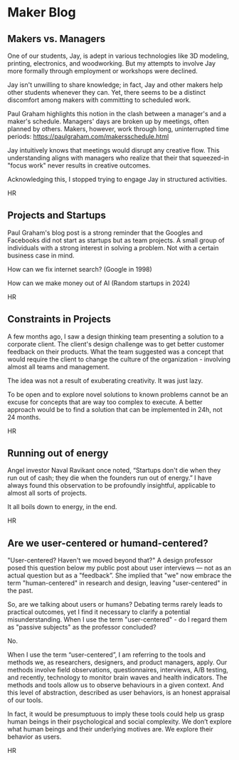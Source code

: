 # Maker Blog

## Makers vs. Managers

One of our students, Jay, is adept in various technologies like 3D modeling, printing, electronics, and woodworking. But my attempts to involve Jay more formally through employment or workshops were declined.

Jay isn't unwilling to share knowledge; in fact, Jay and other makers help other students whenever they can. Yet, there seems to be a distinct discomfort among makers with committing to scheduled work.

Paul Graham highlights this notion in the clash between a manager's and a maker's schedule. Managers' days are broken up by meetings, often planned by others. Makers, however, work through long, uninterrupted time periods: https://paulgraham.com/makersschedule.html

Jay intuitively knows that meetings would disrupt any creative flow. This understanding aligns with managers who realize that their that squeezed-in "focus work" never results in creative outcomes.

Acknowledging this, I stopped trying to engage Jay in structured activities.

HR


## Projects and Startups

Paul Graham's blog post is a strong reminder that the Googles and Facebooks did not start as startups but as team projects. A small group of individuals with a strong interest in solving a problem. Not with a certain business case in mind.

How can we fix internet search? (Google in 1998)

How can we make money out of AI (Random startups in 2024)

HR


## Constraints in Projects

A few months ago, I saw a design thinking team presenting a solution to a corporate client. The client's design challenge was to get better customer feedback on their products. What the team suggested was a concept that would require the client to change the culture of the organization - involving almost all teams and management.

The idea was not a result of exuberating creativity. It was just lazy.

To be open and to explore novel solutions to known problems cannot be an excuse for concepts that are way too complex to execute. A better approach would be to find a solution that can be implemented in 24h, not 24 months.

HR


## Running out of energy

Angel investor Naval Ravikant once noted, “Startups don't die when they run out of cash; they die when the founders run out of energy.” I have always found this observation to be profoundly insightful, applicable to almost all sorts of projects.

It all boils down to energy, in the end.

HR



## Are we user-centered or humand-centered?

"User-centered? Haven't we moved beyond that?" A design professor posed this question below my public post about user interviews — not as an actual question but as a "feedback”. She implied that "we" now embrace the term "human-centered" in research and design, leaving "user-centered" in the past.

So, are we talking about users or humans? Debating terms rarely leads to practical outcomes, yet I find it necessary to clarify a potential misunderstanding. When I use the term "user-centered" - do I regard them as "passive subjects" as the professor concluded?

No.

When I use the term “user-centered”, I am referring to the tools and methods we, as researchers, designers, and product managers, apply. Our methods involve field observations, questionnaires, interviews, A/B testing, and recently, technology to monitor brain waves and health indicators. The methods and tools allow us to observe behaviours in a given context. And this level of abstraction, described as user behaviors, is an honest appraisal of our tools.

In fact, it would be presumptuous to imply these tools could help us grasp human beings in their psychological and social complexity. We don’t explore what human beings and their underlying motives are. We explore their behavior as users.

HR